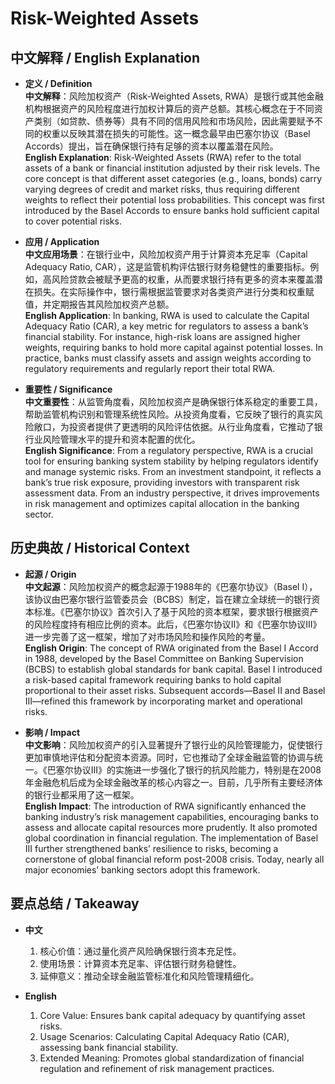 # Risk-Weighted Assets

## 中文解释 / English Explanation

* **定义 / Definition**  
  **中文解释**：风险加权资产（Risk-Weighted Assets, RWA）是银行或其他金融机构根据资产的风险程度进行加权计算后的资产总额。其核心概念在于不同资产类别（如贷款、债券等）具有不同的信用风险和市场风险，因此需要赋予不同的权重以反映其潜在损失的可能性。这一概念最早由巴塞尔协议（Basel Accords）提出，旨在确保银行持有足够的资本以覆盖潜在风险。  
  **English Explanation**: Risk-Weighted Assets (RWA) refer to the total assets of a bank or financial institution adjusted by their risk levels. The core concept is that different asset categories (e.g., loans, bonds) carry varying degrees of credit and market risks, thus requiring different weights to reflect their potential loss probabilities. This concept was first introduced by the Basel Accords to ensure banks hold sufficient capital to cover potential risks.

* **应用 / Application**  
  **中文应用场景**：在银行业中，风险加权资产用于计算资本充足率（Capital Adequacy Ratio, CAR），这是监管机构评估银行财务稳健性的重要指标。例如，高风险贷款会被赋予更高的权重，从而要求银行持有更多的资本来覆盖潜在损失。在实际操作中，银行需根据监管要求对各类资产进行分类和权重赋值，并定期报告其风险加权资产总额。  
  **English Application**: In banking, RWA is used to calculate the Capital Adequacy Ratio (CAR), a key metric for regulators to assess a bank’s financial stability. For instance, high-risk loans are assigned higher weights, requiring banks to hold more capital against potential losses. In practice, banks must classify assets and assign weights according to regulatory requirements and regularly report their total RWA.

* **重要性 / Significance**  
  **中文重要性**：从监管角度看，风险加权资产是确保银行体系稳定的重要工具，帮助监管机构识别和管理系统性风险。从投资角度看，它反映了银行的真实风险敞口，为投资者提供了更透明的风险评估依据。从行业角度看，它推动了银行业风险管理水平的提升和资本配置的优化。  
  **English Significance**: From a regulatory perspective, RWA is a crucial tool for ensuring banking system stability by helping regulators identify and manage systemic risks. From an investment standpoint, it reflects a bank’s true risk exposure, providing investors with transparent risk assessment data. From an industry perspective, it drives improvements in risk management and optimizes capital allocation in the banking sector.

## 历史典故 / Historical Context

* **起源 / Origin**  
  **中文起源**：风险加权资产的概念起源于1988年的《巴塞尔协议》（Basel I），该协议由巴塞尔银行监管委员会（BCBS）制定，旨在建立全球统一的银行资本标准。《巴塞尔协议》首次引入了基于风险的资本框架，要求银行根据资产的风险程度持有相应比例的资本。此后，《巴塞尔协议II》和《巴塞尔协议III》进一步完善了这一框架，增加了对市场风险和操作风险的考量。  
  **English Origin**: The concept of RWA originated from the Basel I Accord in 1988, developed by the Basel Committee on Banking Supervision (BCBS) to establish global standards for bank capital. Basel I introduced a risk-based capital framework requiring banks to hold capital proportional to their asset risks. Subsequent accords—Basel II and Basel III—refined this framework by incorporating market and operational risks.

* **影响 / Impact**  
  **中文影响**：风险加权资产的引入显著提升了银行业的风险管理能力，促使银行更加审慎地评估和分配资本资源。同时，它也推动了全球金融监管的协调与统一。《巴塞尔协议III》的实施进一步强化了银行的抗风险能力，特别是在2008年金融危机后成为全球金融改革的核心内容之一。目前，几乎所有主要经济体的银行业都采用了这一框架。  
  **English Impact**: The introduction of RWA significantly enhanced the banking industry’s risk management capabilities, encouraging banks to assess and allocate capital resources more prudently. It also promoted global coordination in financial regulation. The implementation of Basel III further strengthened banks’ resilience to risks, becoming a cornerstone of global financial reform post-2008 crisis. Today, nearly all major economies’ banking sectors adopt this framework.

## 要点总结 / Takeaway

* **中文**  
  1. 核心价值：通过量化资产风险确保银行资本充足性。
  2. 使用场景：计算资本充足率、评估银行财务稳健性。
  3. 延伸意义：推动全球金融监管标准化和风险管理精细化。

* **English**  
  1. Core Value: Ensures bank capital adequacy by quantifying asset risks.
  2. Usage Scenarios: Calculating Capital Adequacy Ratio (CAR), assessing bank financial stability.
  3. Extended Meaning: Promotes global standardization of financial regulation and refinement of risk management practices.